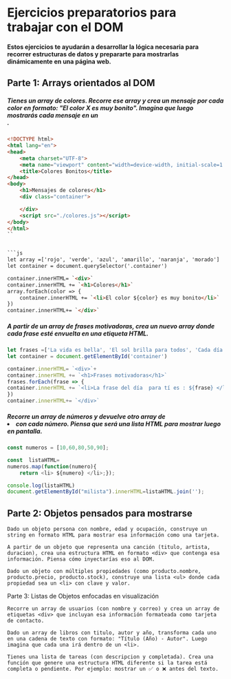 # Ejercicios preparatorios para trabajar con el DOM

#### Estos ejercicios te ayudarán a desarrollar la lógica necesaria para recorrer estructuras de datos y prepararte para mostrarlas dinámicamente en una página web.
## Parte 1: Arrays orientados al DOM

  ##### Tienes un array de colores. Recorre ese array y crea un mensaje por cada color en formato: "El color X es muy bonito". Imagina que luego mostrarás cada mensaje en un <div>.
```html
<!DOCTYPE html>
<html lang="en">
<head>
    <meta charset="UTF-8">
    <meta name="viewport" content="width=device-width, initial-scale=1.0">
    <title>Colores Bonitos</title>
</head>
<body>
    <h1>Mensajes de colores</h1>
    <div class="container">

    </div>
    <script src="./colores.js"></script>
</body>
</html>
``


```js
let array =['rojo', 'verde', 'azul', 'amarillo', 'naranja', 'morado']
let container = document.querySelector('.container')

container.innerHTML= `<div>`
container.innerHTML += `<h1>Colores</h1>`
array.forEach(color => {
    container.innerHTML += `<li>El color ${color} es muy bonito</li>`
})
container.innerHTML+= `</div>`

```


  ##### A partir de un array de frases motivadoras, crea un nuevo array donde cada frase esté envuelta en una etiqueta HTML.
  ```js
  let frases =['La vida es bella', 'El sol brilla para todos', 'Cada día es una nueva oportunidad', 'La felicidad está en las pequeñas cosas','sigue adelante incluso cuando sea difícil']
  let container = document.getElementById('container')

  container.innerHTML= `<div>`+
  container.innerHTML += `<h1>Frases motivadoras</h1>`
  frases.forEach(frase => {
  container.innerHTML += `<li>La frase del día  para tí es : ${frase} </li>`
  })
  container.innerHTML+= `</div>`
  
  ```

##### Recorre un array de números y devuelve otro array de <li> con cada número. Piensa que será una lista HTML para mostrar luego en pantalla.
```js
const numeros = [10,60,80,50,90];

const  listaHTML=
numeros.map(function(numero){
    return <li> ${numero} </li>;});

console.log(listaHTML)
document.getElementById("milista").innerHTML=listaHTML.join('');
```

## Parte 2: Objetos pensados para mostrarse

    Dado un objeto persona con nombre, edad y ocupación, construye un string en formato HTML para mostrar esa información como una tarjeta.

    A partir de un objeto que representa una canción (titulo, artista, duracion), crea una estructura HTML en formato <div> que contenga esa información. Piensa cómo inyectarías eso al DOM.

    Dado un objeto con múltiples propiedades (como producto.nombre, producto.precio, producto.stock), construye una lista <ul> donde cada propiedad sea un <li> con clave y valor.

Parte 3: Listas de Objetos enfocadas en visualización

    Recorre un array de usuarios (con nombre y correo) y crea un array de etiquetas <div> que incluyan esa información formateada como tarjeta de contacto.

    Dado un array de libros con titulo, autor y año, transforma cada uno en una cadena de texto con formato: "Título (Año) - Autor". Luego imagina que cada una irá dentro de un <li>.

    Tienes una lista de tareas (con descripcion y completada). Crea una función que genere una estructura HTML diferente si la tarea está completa o pendiente. Por ejemplo: mostrar un ✅ o ❌ antes del texto.

